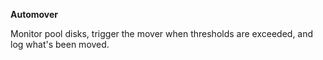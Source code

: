 **Automover**

Monitor pool disks, trigger the mover when thresholds are exceeded, and log what's been moved.

